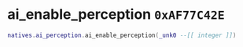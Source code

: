 # ai_enable_perception `0xAF77C42E`

```lua
natives.ai_perception.ai_enable_perception(_unk0 --[[ integer ]])
```